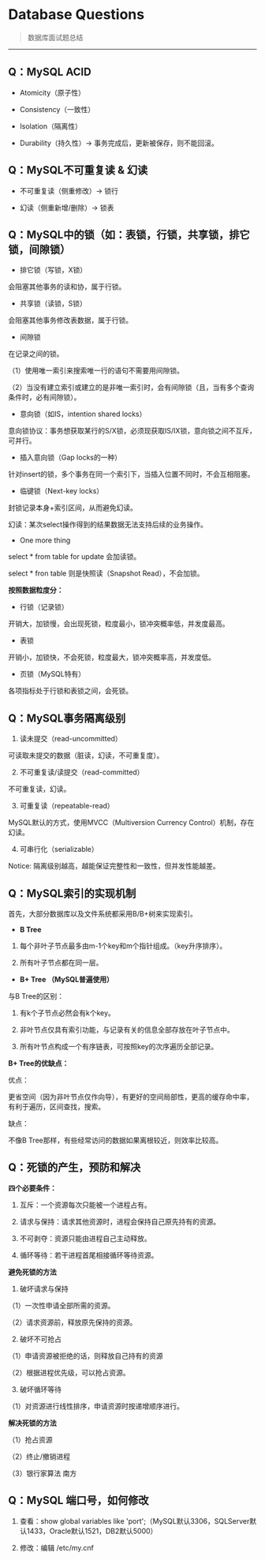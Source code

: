 # Database Questions
> 数据库面试题总结

---
## Q：MySQL ACID

- Atomicity（原子性）

- Consistency（一致性）

- Isolation（隔离性）

- Durability（持久性）-> 事务完成后，更新被保存，则不能回滚。

## Q：MySQL不可重复读 & 幻读

- 不可重复读（侧重修改）-> 锁行

- 幻读（侧重新增/删除）-> 锁表

## Q：MySQL中的锁（如：表锁，行锁，共享锁，排它锁，间隙锁）

- 排它锁（写锁，X锁）

会阻塞其他事务的读和协，属于行锁。

- 共享锁（读锁，S锁）

会阻塞其他事务修改表数据，属于行锁。

- 间隙锁

在记录之间的锁。

（1）使用唯一索引来搜索唯一行的语句不需要用间隙锁。

（2）当没有建立索引或建立的是非唯一索引时，会有间隙锁（且，当有多个查询条件时，必有间隙锁）。

- 意向锁（如IS，intention shared locks）

意向锁协议：事务想获取某行的S/X锁，必须现获取IS/IX锁，意向锁之间不互斥，可并行。

- 插入意向锁（Gap locks的一种）

针对insert的锁，多个事务在同一个索引下，当插入位置不同时，不会互相阻塞。

- 临键锁（Next-key locks）

封锁记录本身+索引区间，从而避免幻读。

幻读：某次select操作得到的结果数据无法支持后续的业务操作。

- One more thing

select * from table for update 会加读锁。

select * fron table 则是快照读（Snapshot Read），不会加锁。


**按照数据粒度分：**

-  行锁（记录锁）

开销大，加锁慢，会出现死锁，粒度最小，锁冲突概率低，并发度最高。

- 表锁

开销小，加锁快，不会死锁，粒度最大，锁冲突概率高，并发度低。

- 页锁（MySQL特有）

各项指标处于行锁和表锁之间，会死锁。

## Q：MySQL事务隔离级别

1. 读未提交（read-uncommitted）

可读取未提交的数据（脏读，幻读，不可重复度）。

2. 不可重复读/读提交（read-committed）

不可重复读，幻读。

3. 可重复读（repeatable-read）

MySQL默认的方式，使用MVCC（Multiversion Currency Control）机制，存在幻读。

4. 可串行化（serializable）

Notice: 隔离级别越高，越能保证完整性和一致性，但并发性能越差。

## Q：MySQL索引的实现机制

首先，大部分数据库以及文件系统都采用B/B+树来实现索引。

- **B Tree**

1. 每个非叶子节点最多由m-1个key和m个指针组成。（key升序排序）。

2. 所有叶子节点都在同一层。

- **B+ Tree （MySQL普遍使用）**

与B Tree的区别：

1. 有k个子节点必然会有k个key。

2. 非叶节点仅具有索引功能，与记录有关的信息全部存放在叶子节点中。

3. 所有叶节点构成一个有序链表，可按照key的次序遍历全部记录。

**B+ Tree的优缺点：**

优点：

更省空间（因为非叶节点仅作向导），有更好的空间局部性，更高的缓存命中率，有利于遍历，区间查找，搜索。

缺点：

不像B Tree那样，有些经常访问的数据如果离根较近，则效率比较高。

## Q：死锁的产生，预防和解决

**四个必要条件：**

1. 互斥：一个资源每次只能被一个进程占有。

2. 请求与保持：请求其他资源时，进程会保持自己原先持有的资源。

3. 不可剥夺：资源只能由进程自己主动释放。

4. 循环等待：若干进程首尾相接循环等待资源。

**避免死锁的方法**

1. 破坏请求与保持

（1）一次性申请全部所需的资源。

（2）请求资源前，释放原先保持的资源。

2. 破坏不可抢占

（1）申请资源被拒绝的话，则释放自己持有的资源

（2）根据进程优先级，可以抢占资源。

3. 破坏循环等待

（1）对资源进行线性排序，申请资源时按递增顺序进行。

**解决死锁的方法**

（1）抢占资源

（2）终止/撤销进程

（3）银行家算法
南方
## Q：MySQL 端口号，如何修改

1. 查看：show global variables like 'port';（MySQL默认3306，SQLServer默认1433，Oracle默认1521，DB2默认5000）

2. 修改：编辑 /etc/my.cnf
